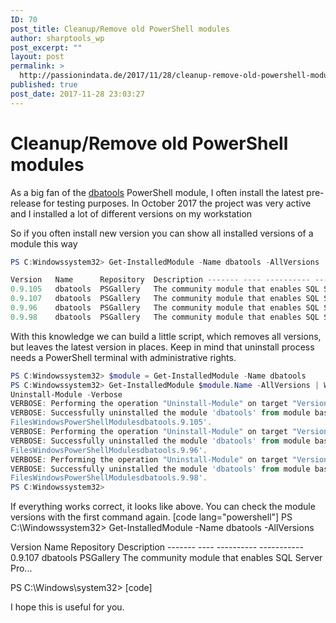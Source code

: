 ```yaml
---
ID: 70
post_title: Cleanup/Remove old PowerShell modules
author: sharptools_wp
post_excerpt: ""
layout: post
permalink: >
  http://passionindata.de/2017/11/28/cleanup-remove-old-powershell-modules/
published: true
post_date: 2017-11-28 23:03:27
---
```

# Cleanup/Remove old PowerShell modules

As a big fan of the [dbatools][1] PowerShell module, I often install the latest pre-release for testing purposes. In October 2017 the project was very active and I installed a lot of different versions on my workstation

So if you often install new version you can show all installed versions of a module this way 
```powershell 
PS C:Windowssystem32> Get-InstalledModule -Name dbatools -AllVersions

Version   Name      Repository  Description ------- ---- ---------- ----------- 
0.9.105   dbatools  PSGallery   The community module that enables SQL Server Pro... 
0.9.107   dbatools  PSGallery   The community module that enables SQL Server Pro... 
0.9.96    dbatools  PSGallery   The community module that enables SQL Server Pro... 
0.9.98    dbatools  PSGallery   The community module that enables SQL Server Pro... 
```

With this knowledge we can build a little script, which removes all versions, but leaves the latest version in places. Keep in mind that uninstall process needs a PowerShell terminal with administrative rights. 
```powershell
PS C:Windowssystem32> $module = Get-InstalledModule -Name dbatools
PS C:Windowssystem32> Get-InstalledModule $module.Name -AllVersions | Where-Object {$_.Version -ne $module.Version} |
Uninstall-Module -Verbose
VERBOSE: Performing the operation "Uninstall-Module" on target "Version '0.9.105' of module 'dbatools'".
VERBOSE: Successfully uninstalled the module 'dbatools' from module base 'C:Program
FilesWindowsPowerShellModulesdbatools.9.105'.
VERBOSE: Performing the operation "Uninstall-Module" on target "Version '0.9.96' of module 'dbatools'".
VERBOSE: Successfully uninstalled the module 'dbatools' from module base 'C:Program
FilesWindowsPowerShellModulesdbatools.9.96'.
VERBOSE: Performing the operation "Uninstall-Module" on target "Version '0.9.98' of module 'dbatools'".
VERBOSE: Successfully uninstalled the module 'dbatools' from module base 'C:Program
FilesWindowsPowerShellModulesdbatools.9.98'.
PS C:Windowssystem32>
```

If everything works correct, it looks like above. You can check the module versions with the first command again. 
[code lang="powershell"]
PS C:\Windowssystem32> Get-InstalledModule -Name dbatools -AllVersions

Version Name      Repository  Description ------- ---- ---------- ----------- 
0.9.107 dbatools  PSGallery   The community module that enables SQL Server Pro...

PS C:\Windows\system32> 
[code]

I hope this is useful for you.

 [1]: https://github.com/sqlcollaborative/dbatools